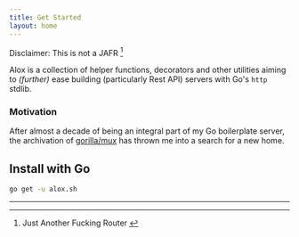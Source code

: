 ```yaml
---
title: Get Started
layout: home
---
```


Disclaimer: This is not a JAFR [^1]

Alox is a collection of helper functions, decorators and other utilities aiming to *(further)* ease building (particularly Rest API) servers with Go's `http` stdlib.

### Motivation

After almost a decade of being an integral part of my Go boilerplate server, the archivation of [gorilla/mux](https://github.com/gorilla/mux) has thrown me into a search for a new home.

## Install with Go

```bash
go get -u alox.sh
```

----

[^1]: Just Another Fucking Router []()
